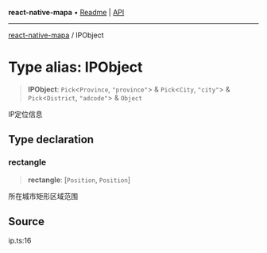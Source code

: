 **react-native-mapa** • [Readme](../README.md) \| [API](../globals.md)

***

[react-native-mapa](../README.md) / IPObject

# Type alias: IPObject

> **IPObject**: `Pick`\<`Province`, `"province"`\> & `Pick`\<`City`, `"city"`\> & `Pick`\<`District`, `"adcode"`\> & `Object`

IP定位信息

## Type declaration

### rectangle

> **rectangle**: [`Position`, `Position`]

所在城市矩形区域范围

## Source

ip.ts:16
